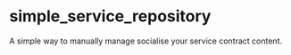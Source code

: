 # simple_service_repository
A simple way to manually manage socialise your service contract content.
